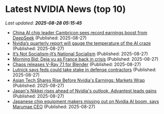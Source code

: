 # Latest NVIDIA News (top 10)
_Last updated: **2025-08-28 05:15:45**_

- [China AI chip leader Cambricon sees record earnings boost from DeepSeek](https://fortune.com/asia/2025/08/27/china-ai-chip-leader-cambricon-record-earnings-boost-deepseek/) (Published: 2025-08-27)
- [Nvidia’s quarterly report will gauge the temperature of the AI craze](https://financialpost.com/pmn/nvidias-quarterly-report-will-gauge-the-temperature-of-the-ai-craze) (Published: 2025-08-27)
- [It’s Not Socialism–It’s National Socialism](https://crookedtimber.org/2025/08/27/its-not-socialism-its-national-socialism/) (Published: 2025-08-27)
- [Morning Bid: Deja vu as France back in crisis](https://finance.yahoo.com/news/morning-bid-deja-vu-france-043722956.html) (Published: 2025-08-27)
- [Chaos releases V-Ray 7.1 for Blender](https://www.cgchannel.com/2025/08/chaos-releases-v-ray-7-1-for-blender/) (Published: 2025-08-27)
- [Lutnick says feds could take stake in defense contractors](https://www.spacewar.com/reports/Lutnick_says_feds_could_take_stake_in_defense_contractors_999.html) (Published: 2025-08-27)
- [Asian Tech Shares Rise Before Nvidia's Earnings: Markets Wrap](https://www.ndtvprofit.com/markets/global-stock-market-news-august-27-dow-jones-nikkei-hang-send-s-and-p-500-nasdaq) (Published: 2025-08-27)
- [Japan's Nikkei rises ahead of Nvidia's outlook, Advantest leads gains](https://www.thehindubusinessline.com/markets/japans-nikkei-rises-ahead-of-nvidias-outlook-advantest-leads-gains/article69981928.ece) (Published: 2025-08-27)
- [Japanese chip equipment makers missing out on Nvidia AI boom, says Marumae CEO](https://www.digitimes.com/news/a20250827PD217/equipment-ceo-niche-demand-tel.html) (Published: 2025-08-27)
